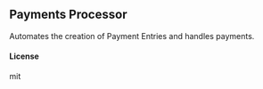 ## Payments Processor

Automates the creation of Payment Entries and handles payments.

#### License

mit